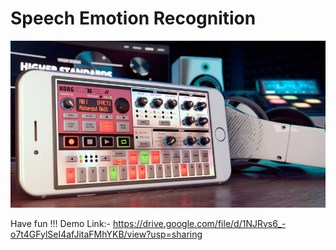 # Speech Emotion Recognition
<div align="center">
  <img src="Speech Emotion Recognition/GUI/try.PNG" width="700px" />
</div>

Have fun !!!
Demo Link:-
https://drive.google.com/file/d/1NJRvs6_-o7t4GFylSeI4afJitaFMhYKB/view?usp=sharing
